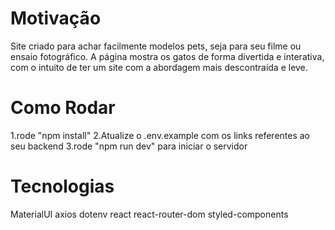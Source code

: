# Motivação

Site criado para achar facilmente modelos pets, seja para seu filme ou ensaio fotográfico. A página mostra os gatos de forma divertida e interativa, com o intuito de ter um site com a abordagem mais descontraída e leve.


# Como Rodar


1.rode "npm install"
2.Atualize o .env.example com os links referentes ao seu backend
3.rode "npm run dev" para iniciar o servidor


# Tecnologias

MaterialUI
axios
dotenv
react
react-router-dom
styled-components